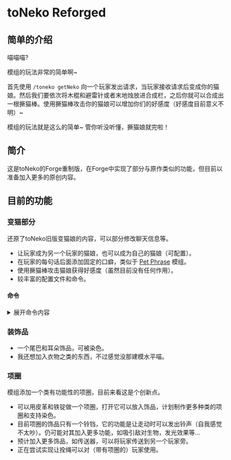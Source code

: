 # toNeko Reforged
## 简单的介绍
喵喵喵?

模组的玩法非常的简单啊~ 

首先使用 ```/toneko getNeko``` 向一个玩家发出请求，当玩家接收请求后变成你的猫娘。然后我们要依次将木棍和避雷针或者末地烛放进合成栏，之后你就可以合成出一根撅猫棒。使用撅猫棒攻击你的猫娘可以增加你们的好感度（好感度目前意义不明）~

模组的玩法就是这么的简单~ 管你听没听懂，撅猫娘就完啦！

## 简介
这是toNeko的Forge重制版，在Forge中实现了部分与原作类似的功能，但目前以准备加入更多的原创内容。

## 目前的功能

### 变猫部分

还原了toNeko旧版变猫娘的内容，可以部分修改聊天信息等。

- 让玩家成为另一个玩家的猫娘，也可以成为自己的猫娘（可配置）。
- 在玩家的每句话后面添加固定的口癖，类似于 [Pet Phrase](https://www.mcmod.cn/class/7100.html) 模组。
- 使用撅猫棒攻击猫娘获得好感度（虽然目前没有任何作用）。
- 较丰富的配置文件和命令。

#### 命令
<details>  
<summary>展开命令内容</summary>  

```mcfunction none
#获取玩家的全部猫娘
toneko getNeko
#将<player>设为执行者的猫娘或发送请求
toneko getNeko <player>

#获取玩家的全部主人
toneko getOwner
#将<player>设为执行者的主人或发送请求
toneko getOwner <player>

#为执行者移除名称或UUID为<player>的猫娘或发送请求
toneko removeNeko <player>
#为执行者移除名称或UUID为<player>的主人或发送请求
toneko removeOwner <player>

#获取执行者或<player>的口癖
toneko petPhrase [<player>]
#设置<player>的口癖，当执行者是<player>或其主人时方可设置
#当<ignore_english>为true时，在对话中若所有字符的值<=255则不会添加口癖。若不填写则默认为若<phrase>所有字符的值<=255为false，否则为true
#<ignore_after>为检查是否添加口癖时可以忽略口癖前的几个字符
toneko petPhrase <player> <phrase> [<ignore_english>] [<ignore_after>]

#获取执行者与<player>之间的好感经验值
toneko getExp <player>
#设置<player1>与<player2>之间的好感经验值，需要命令权限
toneko setExp <player1> <player2> <value>

#同意<player>发出的请求
toneko accept <player>

#拒绝<player>发出的请求
toneko deny <player>

#你还可以使用execute来指定执行者喵~
```

</details>

### 装饰品
- 一个尾巴和耳朵饰品，可被染色。
- 我还想加入衣物之类的东西，不过感觉没那建模水平喵。

### 项圈
模组添加一个类有功能性的项圈，目前来看这是个创新点。
- 可以用皮革和铁锭做一个项圈，打开它可以放入饰品，计划制作更多种类的项圈和支持染色。
- 目前项圈的饰品只有一个铃铛，它的功能是让走动时可以发出铃声（自我感觉不太吵）。仍可能对其加入更多功能，如吸引敌对生物，发光效果等...
- 预计加入更多饰品，如传送器，可以将玩家传送到另一个玩家旁。
- 正在尝试实现让拴绳可以对（带有项圈的）玩家使用。
